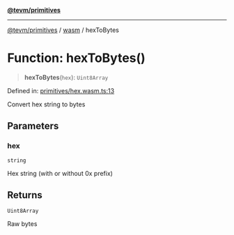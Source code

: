 [**@tevm/primitives**](../../../../README.md)

***

[@tevm/primitives](../../../../globals.md) / [wasm](../README.md) / hexToBytes

# Function: hexToBytes()

> **hexToBytes**(`hex`): `Uint8Array`

Defined in: [primitives/hex.wasm.ts:13](https://github.com/evmts/primitives/blob/main/src/primitives/hex.wasm.ts#L13)

Convert hex string to bytes

## Parameters

### hex

`string`

Hex string (with or without 0x prefix)

## Returns

`Uint8Array`

Raw bytes
